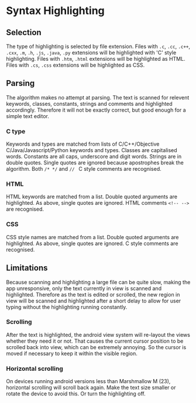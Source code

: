 # Syntax Highlighting

## Selection
The type of highlighting is selected by file extension. Files with
`.c`, `.cc`, `.c++`, `.cxx`, `.m`, `.h`, `.js`, `.java`, `.py`
extensions will be highlighted with 'C' style highlighting. Files with
`.htm`, `.html` extensions will be highlighted as HTML. Files with
`.cs`, `.css` extensions will be highlighted as CSS.

## Parsing
The algorithm makes no attempt at parsing. The text is scanned for
relevent keywords, classes, constants, strings and comments and
highlighted accordingly. Therefore it will not be exactly correct, but
good enough for a simple text editor.

### C type
Keywords and types are matched from lists of C/C++/Objective
C/Java/Javascript/Python keywords and types. Classes are capitalised
words. Constants are all caps, underscore and digit words. Strings are
in double quotes. Single quotes are ignored because apostrophes break
the algorithm. Both `/* */` and `// ` C style comments are recognised.

### HTML
HTML keywords are matched from a list. Double quoted arguments are
highlighted. As above, single quotes are ignored. HTML comments `<!--
-->` are recognised.

### CSS
CSS style names are matched from a list. Double quoted arguments are
highlighted. As above, single quotes are ignored. C style comments are
recognised.

## Limitations
Because scanning and highlighting a large file can be quite slow,
making the app unresponsive, only the text currently in view is
scanned and highlighted. Therefore as the text is edited or scrolled,
the new region in view will be scanned and highlighted after a short
delay to allow for user typing without the highlighting running
constantly.

### Scrolling
After the text is highlighted, the android view system will re-layout
the views whether they need it or not. That causes the current cursor
position to be scrolled back into view, which can be extremely
annoying. So the cursor is moved if necessary to keep it within the
visible region.

### Horizontal scrolling
On devices running android versions less than Marshmallow M (23),
horizontal scrolling will scroll back again. Make the text size
smaller or rotate the device to avoid this. Or turn the highlighting
off.
